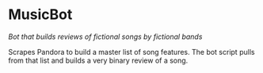 # MusicBot
*Bot that builds reviews of fictional songs by fictional bands*

Scrapes Pandora to build a master list of song features. The bot script pulls from that list and builds a very 
binary review of a song.
